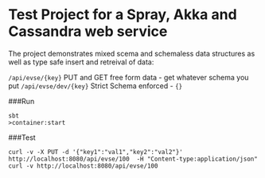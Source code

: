 # Test Project for a Spray, Akka and Cassandra web service

The project demonstrates mixed scema and schemaless data structures as well as type safe insert and retreival of data:

```/api/evse/{key}```  PUT and GET free form data - get whatever schema you put
```/api/evse/dev/{key}``` Strict Schema enforced - ```{}```

###Run
```
sbt
>container:start
```

###Test

```
curl -v -X PUT -d '{"key1":"val1","key2":"val2"}'  http://localhost:8080/api/evse/100  -H "Content-type:application/json"
curl -v http://localhost:8080/api/evse/100
```
